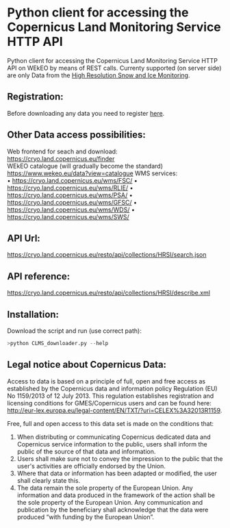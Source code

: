 # Python client for accessing the Copernicus Land Monitoring Service HTTP API

Python client for accessing the Copernicus Land Monitoring Service HTTP API on WEkEO by means of REST calls. Currenty supported (on server side) are only Data from the [High Resolution Snow and Ice Monitoring](https://land.copernicus.eu/pan-european/biophysical-parameters/high-resolution-snow-and-ice-monitoring).

## Registration:
Before downloading any data you need to register [here](https://cryo.land.copernicus.eu/finder).  

## Other Data access possibilities:
Web frontend for seach and download: https://cryo.land.copernicus.eu/finder  
WEkEO catalogue (will gradually become the standard) https://www.wekeo.eu/data?view=catalogue
WMS services:  
• https://cryo.land.copernicus.eu/wms/FSC/
• https://cryo.land.copernicus.eu/wms/RLIE/
• https://cryo.land.copernicus.eu/wms/PSA/
• https://cryo.land.copernicus.eu/wms/GFSC/
• https://cryo.land.copernicus.eu/wms/WDS/
• https://cryo.land.copernicus.eu/wms/SWS/

## API Url: 
https://cryo.land.copernicus.eu/resto/api/collections/HRSI/search.json
## API reference: 
https://cryo.land.copernicus.eu/resto/api/collections/HRSI/describe.xml

## Installation:
Download the script and run (use correct path):
```S
>python CLMS_downloader.py --help
```

## Legal notice about Copernicus Data:
Access to data is based on a principle of full, open and free access as established by the Copernicus data and information policy Regulation (EU) No 1159/2013 of 12 July 2013. This regulation establishes registration and licensing conditions for GMES/Copernicus users and can be found here: http://eur-lex.europa.eu/legal-content/EN/TXT/?uri=CELEX%3A32013R1159.  

Free, full and open access to this data set is made on the conditions that:  
1. When distributing or communicating Copernicus dedicated data and Copernicus service information to the public, users shall inform the public of the source of that data and information.  
2. Users shall make sure not to convey the impression to the public that the user's activities are officially endorsed by the Union.  
3. Where that data or information has been adapted or modified, the user shall clearly state this.  
4. The data remain the sole property of the European Union. Any information and data produced in the framework of the action shall be the sole property of the European Union. Any communication and publication by the beneficiary shall acknowledge that the data were produced “with funding by the European Union”.  
